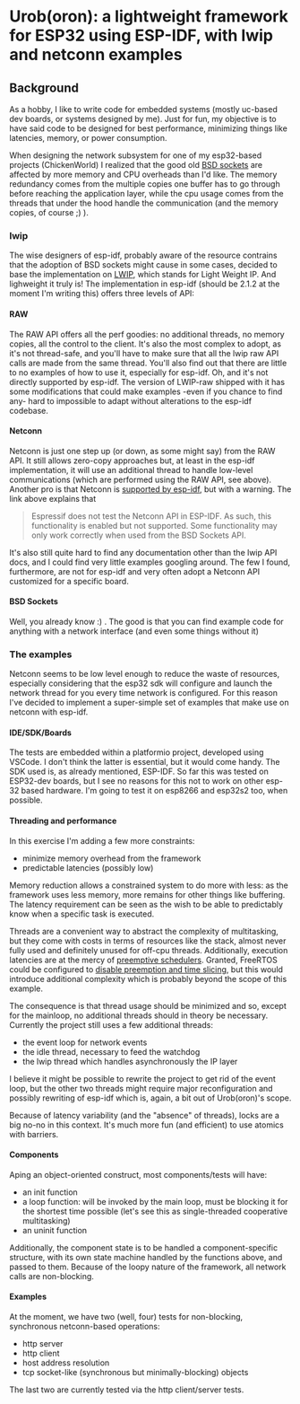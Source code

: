 # Urob(oron): a lightweight framework for ESP32 using ESP-IDF, with lwip and netconn examples

## Background
As a hobby, I like to write code for embedded systems (mostly uc-based dev boards, or systems designed by me). Just for fun, my objective is to have said code to be designed for best performance, minimizing things like latencies, memory, or power consumption.

When designing the network subsystem for one of my esp32-based projects (ChickenWorld) I realized that the good old [BSD sockets](https://docs.espressif.com/projects/esp-idf/en/latest/esp32/api-guides/lwip.html#bsd-sockets-api) are affected by more memory and CPU overheads than I'd like. The memory redundancy comes from the multiple copies one buffer has to go through before reaching the application layer, while the cpu usage comes from the threads that under the hood handle the communication (and the memory copies, of course ;) ).

### lwip
The wise designers of esp-idf, probably aware of the resource contrains that the adoption of BSD sockets might cause in some cases, decided to base the implementation on [LWIP](https://www.nongnu.org/lwip/2_1_x/index.html), which stands for Light Weight IP. And lighweight it truly is! The implementation in esp-idf (should be 2.1.2 at the moment I'm writing this) offers three levels of API:

#### RAW
The RAW API offers all the perf goodies: no additional threads, no memory copies, all the control to the client. It's also the most complex to adopt, as it's not thread-safe, and you'll have to make sure that all the lwip raw API calls are made from the same thread. You'll also find out that there are little to no examples of how to use it, especially for esp-idf. Oh, and it's not directly supported by esp-idf. The version of LWIP-raw shipped with it has some modifications that could make examples -even if you chance to find any- hard to impossible to adapt without alterations to the esp-idf codebase.

#### Netconn
Netconn is just one step up (or down, as some might say) from the RAW API. It still allows zero-copy approaches but, at least in the esp-idf implementation, it will use an additional thread to handle low-level communications (which are performed using the RAW API, see above). Another pro is that Netconn is [supported by esp-idf](https://docs.espressif.com/projects/esp-idf/en/latest/esp32/api-guides/lwip.html#netconn-api), but with a warning. The link above explains that 

>Espressif does not test the Netconn API in ESP-IDF. As such, this functionality is enabled but not supported. Some functionality may only work correctly when used from the BSD Sockets API.

It's also still quite hard to find any documentation other than the lwip API docs, and I could find very little examples googling around. The few I found, furthermore, are not for esp-idf and very often adopt a Netconn API customized for a specific board.

#### BSD Sockets
Well, you already know :) . The good is that you can find example code for anything with a network interface (and even some things without it)

### The examples

Netconn seems to be low level enough to reduce the waste of resources, especially considering that the esp32 sdk will configure and launch the network thread for you every time network is configured. For this reason I've decided to implement a super-simple set of examples that make use on netconn with esp-idf.

#### IDE/SDK/Boards

The tests are embedded within a platformio project, developed using VSCode. I don't think the latter is essential, but it would come handy. The SDK used is, as already mentioned, ESP-IDF. So far this was tested on ESP32-dev boards, but I see no reasons for this not to work on other esp-32 based hardware. I'm going to test it on esp8266 and esp32s2 too, when possible.

#### Threading and performance
In this exercise I'm adding a few more constraints:

- minimize memory overhead from the framework
- predictable latencies (possibly low)

Memory reduction allows a constrained system to do more with less: as the framework uses less memory, more remains for other things like buffering. The latency requirement can be seen as the wish to be able to predictably know when a specific task is executed.

Threads are a convenient way to abstract the complexity of multitasking, but they come with costs in terms of resources like the stack, almost never fully used and definitely unused for off-cpu threads. Additionally, execution latencies are at the mercy of [preemptive schedulers](https://www.freertos.org/implementation/a00005.html). Granted, FreeRTOS could be configured to [disable preemption and time slicing](https://www.freertos.org/single-core-amp-smp-rtos-scheduling.html#:~:text=By%20default%2C%20FreeRTOS%20uses%20a,task%20due%20to%20priority%20inheritance.), but this would introduce additional complexity which is probably beyond the scope of this example.

The consequence is that thread usage should be minimized and so, except for the mainloop, no additional threads should in theory be necessary. Currently the project still uses a few additional threads:

- the event loop for network events
- the idle thread, necessary to feed the watchdog
- the lwip thread which handles asynchronously the IP layer

I believe it might be possible to rewrite the project to get rid of the event loop, but the other two threads might require major reconfiguration and possibly rewriting of esp-idf which is, again, a bit out of Urob(oron)'s scope.

Because of latency variability (and the "absence" of threads), locks are a big no-no in this context. It's much more fun (and efficient) to use atomics with barriers.

#### Components
Aping an object-oriented construct, most components/tests will have:

- an init function
- a loop function: will be invoked by the main loop, must be blocking it for the shortest time possible (let's see this as single-threaded cooperative multitasking)
- an uninit function

Additionally, the component state is to be handled a component-specific structure, with its own state machine handled by the functions above, and passed to them. Because of the loopy nature of the framework, all network calls are non-blocking. 

#### Examples
At the moment, we have two (well, four) tests for non-blocking, synchronous netconn-based operations:

- http server
- http client
- host address resolution
- tcp socket-like (synchronous but minimally-blocking) objects

The last two are currently tested via the http client/server tests.

